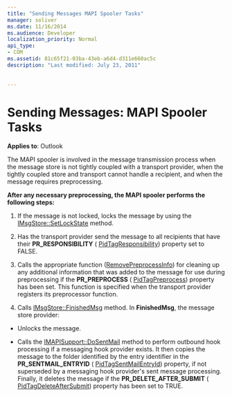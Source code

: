```yaml
---
title: "Sending Messages MAPI Spooler Tasks"
manager: soliver
ms.date: 11/16/2014
ms.audience: Developer
localization_priority: Normal
api_type:
- COM
ms.assetid: 81c65f21-03ba-43eb-a6d4-d311e660ac5c
description: "Last modified: July 23, 2011"
 
 
---
```


# Sending Messages: MAPI Spooler Tasks

  
  
**Applies to**: Outlook 
  
The MAPI spooler is involved in the message transmission process when the message store is not tightly coupled with a transport provider, when the tightly coupled store and transport cannot handle a recipient, and when the message requires preprocessing.
  
 **After any necessary preprocessing, the MAPI spooler performs the following steps:**
  
1. If the message is not locked, locks the message by using the [IMsgStore::SetLockState](imsgstore-setlockstate.md) method. 
    
2. Has the transport provider send the message to all recipients that have their **PR_RESPONSIBILITY** ( [PidTagResponsibility](pidtagresponsibility-canonical-property.md)) property set to FALSE. 
    
3. Calls the appropriate function ([RemovePreprocessInfo](removepreprocessinfo.md)) for cleaning up any additional information that was added to the message for use during preprocessing if the **PR_PREPROCESS** ( [PidTagPreprocess](pidtagpreprocess-canonical-property.md)) property has been set. This function is specified when the transport provider registers its preprocessor function. 
    
4. Calls [IMsgStore::FinishedMsg](imsgstore-finishedmsg.md) method. In **FinishedMsg**, the message store provider:
    
  - Unlocks the message.
    
  - Calls the [IMAPISupport::DoSentMail](imapisupport-dosentmail.md) method to perform outbound hook processing if a messaging hook provider exists. It then copies the message to the folder identified by the entry identifier in the **PR_SENTMAIL_ENTRYID** ( [PidTagSentMailEntryId](pidtagsentmailentryid-canonical-property.md)) property, if not superseded by a messaging hook provider's sent message processing. Finally, it deletes the message if the **PR_DELETE_AFTER_SUBMIT** ( [PidTagDeleteAfterSubmit](pidtagdeleteaftersubmit-canonical-property.md)) property has been set to TRUE. 
    


